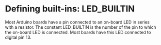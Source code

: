 # Defining built-ins: LED_BUILTIN

Most Arduino boards have a pin connected to an on-board LED in series with a resistor. The constant LED_BUILTIN is the number of the pin to which the on-board LED is connected. Most boards have this LED connected to digital pin 13. 